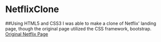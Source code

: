 # NetflixClone
##Using HTML5 and CSS3 I was able to make a clone of Netflix' landing page, though the original page utilized the CSS framework, bootstrap. 
[Original Netflix Page](https://www.netflix.com/)



